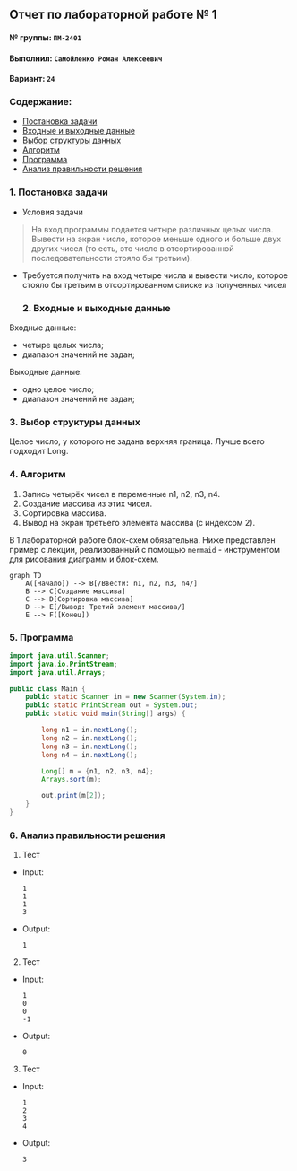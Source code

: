 ## Отчет по лабораторной работе № 1

#### № группы: `ПМ-2401`

#### Выполнил: `Самойленко Роман Алексеевич`

#### Вариант: `24`

### Cодержание:

- [Постановка задачи](#1-постановка-задачи)
- [Входные и выходные данные](#2-входные-и-выходные-данные)
- [Выбор структуры данных](#3-выбор-структуры-данных)
- [Алгоритм](#4-алгоритм)
- [Программа](#5-программа)
- [Анализ правильности решения](#6-анализ-правильности-решения)

### 1. Постановка задачи

- Условия задачи

> На вход программы подается четыре различных целых числа. Вывести на
экран число, которое меньше одного и больше двух других чисел (то есть,
это число в отсортированной последовательности стояло бы третьим).


- Требуется получить на вход четыре числа и вывести число, которое стояло бы третьим в отсортированном списке из полученных чисел

  ### 2. Входные и выходные данные

Входные данные:
- четыре целых числа;
- диапазон значений не задан;

Выходные данные:
- одно целое число;
- диапазон значений не задан;

### 3. Выбор структуры данных

Целое число, у которого не задана верхняя граница. Лучше всего подходит Long.

### 4. Алгоритм

1. Запись четырёх чисел в переменные n1, n2, n3, n4.
2. Создание массива из этих чисел.
3. Сортировка массива.
4. Вывод на экран третьего элемента массива (с индексом 2).

В 1 лабораторной работе блок-схем обязательна. Ниже представлен пример с лекции,
реализованный с помощью `mermaid` - инструментом для рисования диаграмм и блок-схем.

```mermaid
graph TD
    A([Начало]) --> B[/Ввести: n1, n2, n3, n4/]
    B --> C[Создание массива]
    C --> D[Сортировка массива]
    D --> E[/Вывод: Третий элемент массива/]
    E --> F([Конец])

```

### 5. Программа

```java
import java.util.Scanner;
import java.io.PrintStream;
import java.util.Arrays;

public class Main {
    public static Scanner in = new Scanner(System.in);
    public static PrintStream out = System.out;
    public static void main(String[] args) {

        long n1 = in.nextLong();
        long n2 = in.nextLong();
        long n3 = in.nextLong();
        long n4 = in.nextLong();

        Long[] m = {n1, n2, n3, n4};
        Arrays.sort(m);

        out.print(m[2]);
    }
}
```

### 6. Анализ правильности решения

1. Тест

- Input:
    ```
    1
    1
    1
    3
    ```

- Output:
    ```
    1
    ```

2. Тест

- Input:
    ```
    1
    0
    0
    -1
    ```

- Output:
    ```
    0
    ```
3. Тест

- Input:
    ```
    1
    2
    3
    4
    ```

- Output:
    ```
    3
    ```
